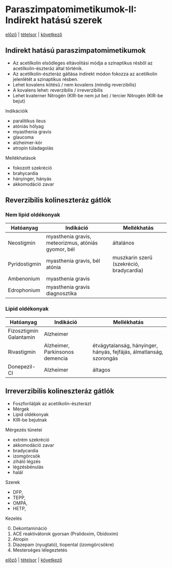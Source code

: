 # Paraszimpatomimetikumok-II: Indirekt hatású szerek

[előző](2.%20Paraszimpatomimetikumok-I.%20Direkt%20hatású%20szerek.md) | [tételsor](0.%20Hattan%20ea%20kidolgozás%20-%20Németh%20Boldizsár.md) | [következő](4.%20Paraszimpatolitikumok%20farmakológiája.md)

## Indirekt hatású paraszimpatomimetikumok

- Az acetilkolin elsődleges eltávolítási módja a szinaptikus résből az acetilkolin-észteráz által történik.
- Az acetilkolin-észteráz gátlása indirekt módon fokozza az acetilkolin jelenlétét a szinaptikus résben.
- Lehet kovalens kötésű / nem kovalens (mindig reverzibilis)
- A kovalens lehet: reverzibilis / irreverzibilis
- Lehet kvaterner Nitrogén (KIR-be nem jut be) / tercier Nitrogén (KIR-be bejut)

Indikációik

- paralitikus ileus
- atóniás hólyag
- myasthenia gravis
- glaucoma
- alzheimer-kór
- atropin túladagolás

Mellékhatások

- fokozott szekréció
- brahycardia
- hányinger, hányás
- akkomodáció zavar

## Reverzibilis kolineszteráz gátlók

### Nem lipid oldékonyak

Hatóanyag | Indikáció | Mellékhatás
--- | --- | ---
Neostigmin | myasthenia gravis, meteorizmus, atóniás gyomor, bél | általános
Pyridostigmin | myasthenia gravis, bél atónia | muszkarin szerű (szekréció, bradycardia)
Ambenonium | myasthenia gravis
Edrophonium | myasthenia gravis diagnosztika

### Lipid oldékonyak

Hatóanyag | Indikáció | Mellékhatás
--- | --- | ---
Fizosztigmin<br>Galantamin | Alzheimer
Rivastigmin | Alzheimer, Parkinsonos demencia | étvágytalanság, hányinger, hányás, fejfájás, álmatlanság, szorongás
Donepezil-Cl | Alzheimer | áltagos

## Irreverzibilis kolineszteráz gátlók

- Foszforilálják az acetilkolin-észterázt
- Mérgek
- Lipid oldékonyak
- KIR-be bejutnak

Mérgezés tünetei

- extrém szekréció
- akkomodáció zavar
- bradycardia
- izomgörcsök
- ziháló légzés
- légzésbénulás
- halál

Szerek

- DFP,
- TEPP,
- OMPA,
- HETP,

Kezelés

0. Dekontamináció
1. ACE reaktivátorok gyorsan (Pralidoxim, Obidoxim)
2. Atropin
3. Diazepam (nyugtató), tiopental (izomgörcsökre)
4. Mesterséges lélegeztetés

[előző](2.%20Paraszimpatomimetikumok-I.%20Direkt%20hatású%20szerek.md) | [tételsor](0.%20Hattan%20ea%20kidolgozás%20-%20Németh%20Boldizsár.md) | [következő](4.%20Paraszimpatolitikumok%20farmakológiája.md)
